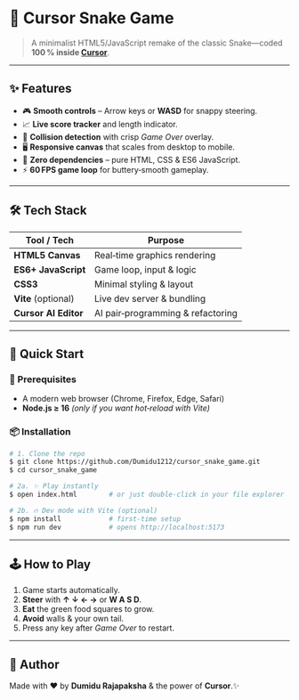 # 🐍 Cursor Snake Game

> A minimalist HTML5/JavaScript remake of the classic Snake—coded **100 % inside [Cursor](https://www.cursor.sh)**.

---

## ✨ Features

* 🎮 **Smooth controls** – Arrow keys or **WASD** for snappy steering.
* 📈 **Live score tracker** and length indicator.
* 🚫 **Collision detection** with crisp *Game Over* overlay.
* 🖥️ **Responsive canvas** that scales from desktop to mobile.
* 💾 **Zero dependencies** – pure HTML, CSS & ES6 JavaScript.
* ⚡ **60 FPS game loop** for buttery‑smooth gameplay.

---

## 🛠️ Tech Stack

| Tool / Tech          | Purpose                           |
| -------------------- | --------------------------------- |
| **HTML5 Canvas**     | Real‑time graphics rendering      |
| **ES6+ JavaScript**  | Game loop, input & logic          |
| **CSS3**             | Minimal styling & layout          |
| **Vite** (optional)  | Live dev server & bundling        |
| **Cursor AI Editor** | AI pair‑programming & refactoring |

---

## 🚀 Quick Start

### 🔧 Prerequisites

* A modern web browser (Chrome, Firefox, Edge, Safari)
* **Node.js ≥ 16** *(only if you want hot‑reload with Vite)*

### 📦 Installation

```bash
# 1. Clone the repo
$ git clone https://github.com/Dumidu1212/cursor_snake_game.git
$ cd cursor_snake_game

# 2a. ✨ Play instantly
$ open index.html        # or just double‑click in your file explorer

# 2b. 🔥 Dev mode with Vite (optional)
$ npm install            # first‑time setup
$ npm run dev            # opens http://localhost:5173
```

---

## 🕹️ How to Play

1. Game starts automatically.
2. **Steer** with **↑ ↓ ← →** or **W A S D**.
3. **Eat** the green food squares to grow.
4. **Avoid** walls & your own tail.
5. Press any key after *Game Over* to restart.

---

## 🙌 Author

Made with ❤️ by **Dumidu Rajapaksha** & the power of **Cursor**.✨
